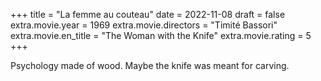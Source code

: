 +++
title = "La femme au couteau"
date = 2022-11-08
draft = false
extra.movie.year = 1969
extra.movie.directors = "Timité Bassori"
extra.movie.en_title = "The Woman with the Knife"
extra.movie.rating = 5
+++

Psychology made of wood. Maybe the knife was meant for carving.<!-- more -->